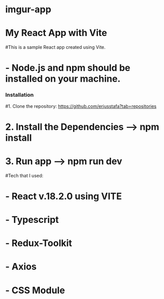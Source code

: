 # imgur-app

# My React App with Vite

#This is a sample React app created using Vite.

# - Node.js and npm should be installed on your machine.

### Installation

#1. Clone the repository:
 https://github.com/erjusstafa?tab=repositories
 
# 2. Install the Dependencies  -->   npm install
# 3. Run app   --> npm run dev


#Tech that I used:
# - React v.18.2.0  using VITE
# - Typescript
# - Redux-Toolkit
# - Axios 
# - CSS Module

   
   
   
  
